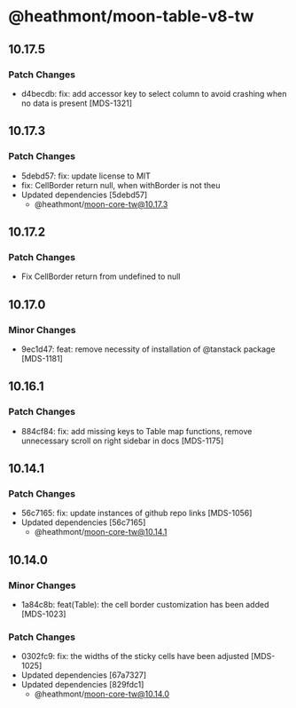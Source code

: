 # @heathmont/moon-table-v8-tw

## 10.17.5

### Patch Changes

- d4becdb: fix: add accessor key to select column to avoid crashing when no data is present [MDS-1321]

## 10.17.3

### Patch Changes

- 5debd57: fix: update license to MIT
- fix: CellBorder return null, when withBorder is not theu
- Updated dependencies [5debd57]
  - @heathmont/moon-core-tw@10.17.3

## 10.17.2

### Patch Changes

- Fix CellBorder return from undefined to null

## 10.17.0

### Minor Changes

- 9ec1d47: feat: remove necessity of installation of @tanstack package [MDS-1181]

## 10.16.1

### Patch Changes

- 884cf84: fix: add missing keys to Table map functions, remove unnecessary scroll on right sidebar in docs [MDS-1175]

## 10.14.1

### Patch Changes

- 56c7165: fix: update instances of github repo links [MDS-1056]
- Updated dependencies [56c7165]
  - @heathmont/moon-core-tw@10.14.1

## 10.14.0

### Minor Changes

- 1a84c8b: feat(Table): the cell border customization has been added [MDS-1023]

### Patch Changes

- 0302fc9: fix: the widths of the sticky cells have been adjusted [MDS-1025]
- Updated dependencies [67a7327]
- Updated dependencies [829fdc1]
  - @heathmont/moon-core-tw@10.14.0
